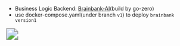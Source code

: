 
- Business Logic Backend: [Brainbank-AI](https://github.com/DunZane/BrainBank)(build by go-zero)
- use docker-compose.yaml(under branch `v1`) to deploy `brainbank version1`
<img src="./doc/2024-05-06-1936.png" style="zoom:200%;" />